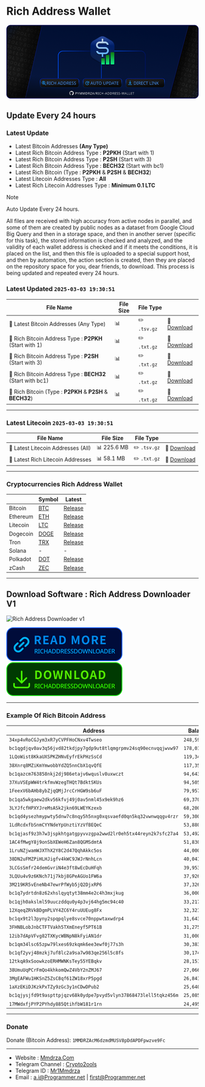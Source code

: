 # Rich Address Wallet

![Rich Address Wallet](https://raw.githubusercontent.com/Pymmdrza/Rich-Address-Wallet/refs/heads/main/.github/RICH_ADDRESS_WALLET_v2.png)

## Update Every 24 hours

### Latest Update

- Latest Bitcoin Addresses __(Any Type)__
- Latest Rich Bitcoin Address Type : **P2PKH** (Start with 1)
- Latest Rich Bitcoin Address Type : **P2SH** (Start with 3)
- Latest Rich Bitcoin Address Type : **BECH32** (Start with bc1)
- Latest Rich Bitcoin (Type : **P2PKH** & **P2SH** & **BECH32**)
- Latest Litecoin Addresses Type : **All**
- Latest Rich Litecoin Addresses Type : **Minimum 0.1 LTC**

>[!NOTE]
> Auto Update Every 24 hours.

All files are received with high accuracy from active nodes in parallel, and some of them are created by public nodes as a dataset from Google Cloud Big Query and then in a storage space, and then in another server (specific for this task), the stored information is checked and analyzed, and the validity of each wallet address is checked and if it meets the conditions, it is placed on the list, and then this file is uploaded to a special support host, and then by automation, the action section is created, then they are placed on the repository space for you, dear friends, to download. This process is being updated and repeated every 24 hours.


### Latest Updated `2025-03-03 19:30:51`

| File Name                                               | File Size                                | File Type |                                                                              |
|---------------------------------------------------------|------------------------------------------|-----------|------------------------------------------------------------------------------|
| :open_file_folder: Latest Bitcoin Addresses (Any Type)                     | :bar_chart:     | :pencil2: `.tsv.gz` | :link: [Download](https://github.com/Pymmdrza/Rich-Address-Wallet/releases/tag/Bitcoin) |
| :open_file_folder: Rich Bitcoin Address Type : **P2PKH** (Start with 1)    | :bar_chart:    | :pencil2: `.txt.gz` | :link: [Download](https://github.com/Pymmdrza/Rich-Address-Wallet/releases/tag/Bitcoin) |
| :open_file_folder: Rich Bitcoin Address Type : **P2SH** (Start with 3)     | :bar_chart:     | :pencil2: `.txt.gz` | :link: [Download](https://github.com/Pymmdrza/Rich-Address-Wallet/releases/tag/Bitcoin) |
| :open_file_folder: Rich Bitcoin Address Type : **BECH32** (Start with bc1) | :bar_chart:   | :pencil2: `.txt.gz` | :link: [Download](https://github.com/Pymmdrza/Rich-Address-Wallet/releases/tag/Bitcoin) |
| :open_file_folder: Rich Bitcoin (Type : **P2PKH** & **P2SH** & **BECH32**) | :bar_chart:  | :pencil2: `.txt.gz` | :link: [Download](https://github.com/Pymmdrza/Rich-Address-Wallet/releases/tag/Bitcoin) |


---

### Latest Litecoin `2025-03-03 19:30:51`

| File Name                       | File Size                                   | File Type |                                                                                   |
|---------------------------------|---------------------------------------------|-----------|-----------------------------------------------------------------------------------|
| :open_file_folder: Latest Litecoin Addresses (All) | :bar_chart: 225.6 MB      | :pencil2: `.tsv.gz` | :link: [Download](https://github.com/Pymmdrza/Rich-Address-Wallet/releases/tag/Litecoin) |
| :open_file_folder: Latest Rich Litecoin Addresses  | :bar_chart: 58.1 MB | :pencil2: `.txt.gz` | :link: [Download](https://github.com/Pymmdrza/Rich-Address-Wallet/releases/tag/Litecoin) |


---

### Cryptocurrencies Rich Address Wallet
|          | Symbol                                                                     | Latest                                                                      |
|----------|----------------------------------------------------------------------------|-----------------------------------------------------------------------------|
| Bitcoin  | [BTC](https://github.com/Pymmdrza/Rich-Address-Wallet/tree/main/Bitcoin)   | [Release](https://github.com/Pymmdrza/Rich-Address-Wallet/releases/tag/Bitcoin) |
| Ethereum | [ETH](https://github.com/Pymmdrza/Rich-Address-Wallet/tree/main/ETHEREUM)  | [Release](https://github.com/Pymmdrza/Rich-Address-Wallet/releases/latest/) |
| Litecoin | [LTC](https://github.com/Pymmdrza/Rich-Address-Wallet/tree/main/LITECOIN)  | [Release](https://github.com/Pymmdrza/Rich-Address-Wallet/releases/tag/Litecoin) |
| Dogecoin | [DOGE](https://github.com/Pymmdrza/Rich-Address-Wallet/tree/main/Dogecoin) | [Release](https://github.com/Pymmdrza/Rich-Address-Wallet/releases/latest/) |
| Tron     | [TRX](https://github.com/Pymmdrza/Rich-Address-Wallet/tree/main/TRON)      | [Release](https://github.com/Pymmdrza/Rich-Address-Wallet/releases/latest/) |
| Solana   | -                                                                          | -                                                                           |
| Polkadot | [DOT](https://github.com/Pymmdrza/Rich-Address-Wallet/tree/main/DOT)       | [Release](https://github.com/Pymmdrza/Rich-Address-Wallet/releases/latest/) |
| zCash    | [ZEC](https://github.com/Pymmdrza/Rich-Address-Wallet/tree/main/ZCASH)     | [Release](https://github.com/Pymmdrza/Rich-Address-Wallet/releases/latest/) |

---

## Download Software : Rich Address Downloader V1

![Rich Address Downloader v1](https://raw.githubusercontent.com/Pymmdrza/RichAddressDownloader/main/img/Screenshot-dl-status.webp)

[![](https://raw.githubusercontent.com/Pymmdrza/Rich-Address-Wallet/refs/heads/main/.github/read-btn.svg)](https://github.com/Pymmdrza/RichAddressDownloader) [![](https://raw.githubusercontent.com/Pymmdrza/Rich-Address-Wallet/refs/heads/main/.github/dl_btn.svg)](https://github.com/Pymmdrza/RichAddressDownloader/releases)

---

### Example Of Rich Bitcoin Address

| Address                                                          | Balance (`BTC`)    | Explorer                                                                                                       |
|------------------------------------------------------------------|--------------------|----------------------------------------------------------------------------------------------------------------|
| `34xp4vRoCGJym3xR7yCVPFHoCNxv4Twseo`                             | `248,597.38632561` | [Check](https://blockchair.com/bitcoin/address/34xp4vRoCGJym3xR7yCVPFHoCNxv4Twseo)                             |
| `bc1qgdjqv0av3q56jvd82tkdjpy7gdp9ut8tlqmgrpmv24sq90ecnvqqjwvw97` | `178,010.0882228`  | [Check](https://blockchair.com/bitcoin/address/bc1qgdjqv0av3q56jvd82tkdjpy7gdp9ut8tlqmgrpmv24sq90ecnvqqjwvw97) |
| `1LQoWist8KkaUXSPKZHNvEyfrEkPHzSsCd`                             | `119,347.40521397` | [Check](https://blockchair.com/bitcoin/address/1LQoWist8KkaUXSPKZHNvEyfrEkPHzSsCd)                             |
| `38Xnrq8MZiKmYmwobbYdZQ5nnCbX1qvQfE`                             | `117,351.05645141` | [Check](https://blockchair.com/bitcoin/address/38Xnrq8MZiKmYmwobbYdZQ5nnCbX1qvQfE)                             |
| `bc1qazcm763858nkj2dj986etajv6wquslv8uxwczt`                     | `94,643.30613354`  | [Check](https://blockchair.com/bitcoin/address/bc1qazcm763858nkj2dj986etajv6wquslv8uxwczt)                     |
| `37XuVSEpWW4trkfmvWzegTHQt7BdktSKUs`                             | `94,505.3435766`   | [Check](https://blockchair.com/bitcoin/address/37XuVSEpWW4trkfmvWzegTHQt7BdktSKUs)                             |
| `1FeexV6bAHb8ybZjqQMjJrcCrHGW9sb6uF`                             | `79,957.25311101`  | [Check](https://blockchair.com/bitcoin/address/1FeexV6bAHb8ybZjqQMjJrcCrHGW9sb6uF)                             |
| `bc1qa5wkgaew2dkv56kfvj49j0av5nml45x9ek9hz6`                     | `69,370.17883259`  | [Check](https://blockchair.com/bitcoin/address/bc1qa5wkgaew2dkv56kfvj49j0av5nml45x9ek9hz6)                     |
| `3LYJfcfHPXYJreMsASk2jkn69LWEYKzexb`                             | `68,200.00432924`  | [Check](https://blockchair.com/bitcoin/address/3LYJfcfHPXYJreMsASk2jkn69LWEYKzexb)                             |
| `bc1qd4ysezhmypwty5dnw7c8nqy5h5nxg0xqsvaefd0qn5kq32vwnwqqgv4rzr` | `59,300.08307523`  | [Check](https://blockchair.com/bitcoin/address/bc1qd4ysezhmypwty5dnw7c8nqy5h5nxg0xqsvaefd0qn5kq32vwnwqqgv4rzr) |
| `1LdRcdxfbSnmCYYNdeYpUnztiYzVfBEQeC`                             | `53,880.06275164`  | [Check](https://blockchair.com/bitcoin/address/1LdRcdxfbSnmCYYNdeYpUnztiYzVfBEQeC)                             |
| `bc1qjasf9z3h7w3jspkhtgatgpyvvzgpa2wwd2lr0eh5tx44reyn2k7sfc27a4` | `53,492.39615503`  | [Check](https://blockchair.com/bitcoin/address/bc1qjasf9z3h7w3jspkhtgatgpyvvzgpa2wwd2lr0eh5tx44reyn2k7sfc27a4) |
| `1AC4fMwgY8j9onSbXEWeH6Zan8QGMSdmtA`                             | `51,830.4004163`   | [Check](https://blockchair.com/bitcoin/address/1AC4fMwgY8j9onSbXEWeH6Zan8QGMSdmtA)                             |
| `1LruNZjwamWJXThX2Y8C2d47QqhAkkc5os`                             | `44,000.08675574`  | [Check](https://blockchair.com/bitcoin/address/1LruNZjwamWJXThX2Y8C2d47QqhAkkc5os)                             |
| `38DN2uFMZPiHLHJigfv4kWC9JWJrNnhLcn`                             | `40,041.05259302`  | [Check](https://blockchair.com/bitcoin/address/38DN2uFMZPiHLHJigfv4kWC9JWJrNnhLcn)                             |
| `3LCGsSmfr24demGvriN4e3ft8wEcDuHFqh`                             | `39,953.51795716`  | [Check](https://blockchair.com/bitcoin/address/3LCGsSmfr24demGvriN4e3ft8wEcDuHFqh)                             |
| `3LQUu4v9z6KNch71j7kbj8GPeAGUo1FW6a`                             | `37,926.97771319`  | [Check](https://blockchair.com/bitcoin/address/3LQUu4v9z6KNch71j7kbj8GPeAGUo1FW6a)                             |
| `3M219KR5vEneNb47ewrPfWyb5jQ2DjxRP6`                             | `37,326.42365118`  | [Check](https://blockchair.com/bitcoin/address/3M219KR5vEneNb47ewrPfWyb5jQ2DjxRP6)                             |
| `bc1q7ydrtdn8z62xhslqyqtyt38mm4e2c4h3mxjkug`                     | `36,000.42223604`  | [Check](https://blockchair.com/bitcoin/address/bc1q7ydrtdn8z62xhslqyqtyt38mm4e2c4h3mxjkug)                     |
| `bc1qjh0akslml59uuczddqu0y4p3vj64hg5mc94c40`                     | `33,217.70284909`  | [Check](https://blockchair.com/bitcoin/address/bc1qjh0akslml59uuczddqu0y4p3vj64hg5mc94c40)                     |
| `12XqeqZRVkBDgmPLVY4ZC6Y4ruUUEug8Fx`                             | `32,321.00051856`  | [Check](https://blockchair.com/bitcoin/address/12XqeqZRVkBDgmPLVY4ZC6Y4ruUUEug8Fx)                             |
| `bc1qx9t2l3pyny2spqpqlye8svce70nppwtaxwdrp4`                     | `31,643.38388706`  | [Check](https://blockchair.com/bitcoin/address/bc1qx9t2l3pyny2spqpqlye8svce70nppwtaxwdrp4)                     |
| `3FHNBLobJnbCTFTVakh5TXmEneyf5PT61B`                             | `31,275.3505938`   | [Check](https://blockchair.com/bitcoin/address/3FHNBLobJnbCTFTVakh5TXmEneyf5PT61B)                             |
| `12ib7dApVFvg82TXKycWBNpN8kFyiAN1dr`                             | `31,000.0732843`   | [Check](https://blockchair.com/bitcoin/address/12ib7dApVFvg82TXKycWBNpN8kFyiAN1dr)                             |
| `bc1qm34lsc65zpw79lxes69zkqmk6ee3ewf0j77s3h`                     | `30,383.03843011`  | [Check](https://blockchair.com/bitcoin/address/bc1qm34lsc65zpw79lxes69zkqmk6ee3ewf0j77s3h)                     |
| `bc1qf2yvj48mzkj7uf8lc2a9sa7w983qe256l5c8fs`                     | `30,174.70360176`  | [Check](https://blockchair.com/bitcoin/address/bc1qf2yvj48mzkj7uf8lc2a9sa7w983qe256l5c8fs)                     |
| `12tkqA9xSoowkzoERHMWNKsTey55YEBqkv`                             | `28,151.05862779`  | [Check](https://blockchair.com/bitcoin/address/12tkqA9xSoowkzoERHMWNKsTey55YEBqkv)                             |
| `38UmuUqPCrFmQo4khkomQwZ4VbY2nZMJ67`                             | `27,066.97292147`  | [Check](https://blockchair.com/bitcoin/address/38UmuUqPCrFmQo4khkomQwZ4VbY2nZMJ67)                             |
| `3MgEAFWu1HKSnZ5ZsC8qf61ZW18xrP5pgd`                             | `26,841.3`         | [Check](https://blockchair.com/bitcoin/address/3MgEAFWu1HKSnZ5ZsC8qf61ZW18xrP5pgd)                             |
| `1aXzEKiDJKzkPxTZy9zGc3y1nCDwDPub2`                              | `25,640.38996033`  | [Check](https://blockchair.com/bitcoin/address/1aXzEKiDJKzkPxTZy9zGc3y1nCDwDPub2)                              |
| `bc1qjysjfd9t9aspttpjqzv68k0ydpe7pvyd5vlyn37868473lell5tqkz456m` | `25,085.7648675`   | [Check](https://blockchair.com/bitcoin/address/bc1qjysjfd9t9aspttpjqzv68k0ydpe7pvyd5vlyn37868473lell5tqkz456m) |
| `17MWdxfjPYP2PYhdy885QtihfbW181r1rn`                             | `24,495.35054524`  | [Check](https://blockchair.com/bitcoin/address/17MWdxfjPYP2PYhdy885QtihfbW181r1rn)                             |

---

### Donate

Donate (Bitcoin Address): `1MMDRZAcM6dzmdMUSV8pDdAPDFpwzve9Fc`

---

- Website : [Mmdrza.Com](https://mmdrza.com)
- Telegram Channel : [Crypto2ools](https://crypto2ools.t.me)
- Telegram ID : [Mr1Mmdrza](https://mr1mmdrza.t.me)
- Email : [a.i@Programmer.net](mailto:a.i@programmer.net) | [first@Programmer.net](mailto:first@programmer.net)
  
